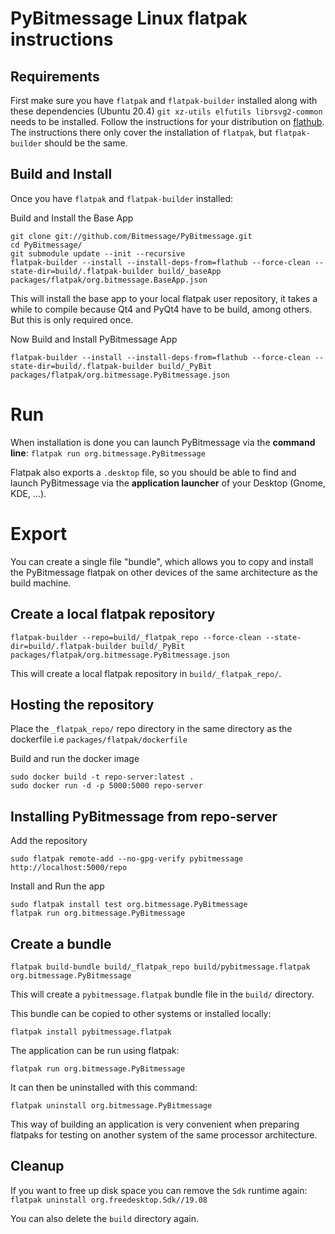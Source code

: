 # PyBitmessage Linux flatpak instructions

## Requirements
First make sure you have `flatpak` and `flatpak-builder` installed along with these dependencies (Ubuntu 20.4) `git xz-utils elfutils librsvg2-common` needs to be installed.
Follow the instructions for your distribution on [flathub](https://flatpak.org/setup/). The instructions there only cover the installation of `flatpak`, but 
`flatpak-builder` should be the same.

## Build and Install
Once you have `flatpak` and `flatpak-builder` installed:

Build and Install the Base App

```
git clone git://github.com/Bitmessage/PyBitmessage.git
cd PyBitmessage/
git submodule update --init --recursive
flatpak-builder --install --install-deps-from=flathub --force-clean --state-dir=build/.flatpak-builder build/_baseApp packages/flatpak/org.bitmessage.BaseApp.json
```
This will install the base app to your local flatpak user repository, it 
takes a while to compile because Qt4 and PyQt4 have to be build, among others. But this is only required once.

Now Build and Install PyBitmessage App

```
flatpak-builder --install --install-deps-from=flathub --force-clean --state-dir=build/.flatpak-builder build/_PyBit packages/flatpak/org.bitmessage.PyBitmessage.json
```

# Run
When installation is done you can launch PyBitmessage via the **command line**:
`flatpak run org.bitmessage.PyBitmessage`

Flatpak also exports a `.desktop` file, so you should be able to find and launch
PyBitmessage via the **application launcher** of your Desktop (Gnome, KDE, ...).

# Export
You can create a single file "bundle", which allows you to copy and install the
PyBitmessage flatpak on other devices of the same architecture as the build machine.

## Create a local flatpak repository
```
flatpak-builder --repo=build/_flatpak_repo --force-clean --state-dir=build/.flatpak-builder build/_PyBit packages/flatpak/org.bitmessage.PyBitmessage.json
```
This will create a local flatpak repository in `build/_flatpak_repo/`.

## Hosting the repository

Place the `_flatpak_repo/` repo directory in the same directory as the dockerfile i.e `packages/flatpak/dockerfile`

Build and run the docker image

```
sudo docker build -t repo-server:latest .
sudo docker run -d -p 5000:5000 repo-server
```

## Installing PyBitmessage from repo-server

Add the repository
```
sudo flatpak remote-add --no-gpg-verify pybitmessage http://localhost:5000/repo
```

Install and Run the app
```
sudo flatpak install test org.bitmessage.PyBitmessage
flatpak run org.bitmessage.PyBitmessage
```

## Create a bundle
```
flatpak build-bundle build/_flatpak_repo build/pybitmessage.flatpak org.bitmessage.PyBitmessage
```
This will create a `pybitmessage.flatpak` bundle file in the `build/` directory. 

This bundle can be copied to other systems or installed locally:
```
flatpak install pybitmessage.flatpak
```

The application can be run using flatpak:
```
flatpak run org.bitmessage.PyBitmessage
```

It can then be uninstalled with this command:
```
flatpak uninstall org.bitmessage.PyBitmessage
```

This way of building an application is very convenient when preparing flatpaks
for testing on another system of the same processor architecture.

## Cleanup
If you want to free up disk space you can remove the `Sdk` runtime again:
`flatpak uninstall org.freedesktop.Sdk//19.08`

You can also delete the `build` directory again.
